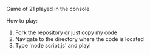 Game of 21 played in the console

How to play:

1. Fork the repository or just copy my code
2. Navigate to the directory where the code is located
3. Type 'node script.js' and play!
